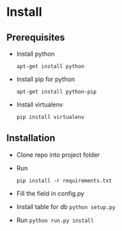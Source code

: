 # Install
## Prerequisites
- Install python 

    ```apt-get install python```
    
- Install pip for python
    
    ```apt-get install python-pip```
    
- Install virtualenv

    ```pip install virtualenv```
    
 ## Installation
 
 
- Clone repo into project folder

- Run 
    
    ```pip install -r requirements.txt```
 
- Fill the field in config.py

- Install table for db
    ```python setup.py```

- Run
  ```python run.py install```


